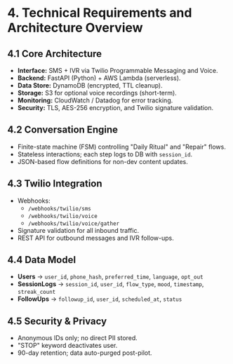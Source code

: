 # 4. Technical Requirements and Architecture Overview

## 4.1 Core Architecture
- **Interface:** SMS + IVR via Twilio Programmable Messaging and Voice.
- **Backend:** FastAPI (Python) + AWS Lambda (serverless).
- **Data Store:** DynamoDB (encrypted, TTL cleanup).
- **Storage:** S3 for optional voice recordings (short-term).
- **Monitoring:** CloudWatch / Datadog for error tracking.
- **Security:** TLS, AES-256 encryption, and Twilio signature validation.

## 4.2 Conversation Engine
- Finite-state machine (FSM) controlling "Daily Ritual" and "Repair" flows.
- Stateless interactions; each step logs to DB with `session_id`.
- JSON-based flow definitions for non-dev content updates.

## 4.3 Twilio Integration
- Webhooks:
  - `/webhooks/twilio/sms`
  - `/webhooks/twilio/voice`
  - `/webhooks/twilio/voice/gather`
- Signature validation for all inbound traffic.
- REST API for outbound messages and IVR follow-ups.

## 4.4 Data Model
- **Users** → `user_id`, `phone_hash`, `preferred_time`, `language`, `opt_out`
- **SessionLogs** → `session_id`, `user_id`, `flow_type`, `mood`, `timestamp`, `streak_count`
- **FollowUps** → `followup_id`, `user_id`, `scheduled_at`, `status`

## 4.5 Security & Privacy
- Anonymous IDs only; no direct PII stored.
- "STOP" keyword deactivates user.
- 90-day retention; data auto-purged post-pilot.
